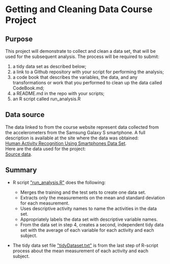 # Getting and Cleaning Data Course Project

## Purpose
This project will demonstrate to collect and clean a data set, that will be used for the subsequent analysis. The process will be required to submit:
1. a tidy data set as described below;
2. a link to a Github repository with your script for performing the analysis;
3. a code book that describes the variables, the data, and any transformations or work that you performed to clean up the data called CodeBook.md;
4. a README.md in the repo with your scripts;
5. an R script called run_analysis.R

## Data source
The data linked to from the course website represent data collected from the accelerometers from the Samsung Galaxy S smartphone. A full description is available at the site where the data was obtained:\
[Human Activity Recognition Using Smartphones Data Set](http://archive.ics.uci.edu/ml/datasets/Human+Activity+Recognition+Using+Smartphones).\
Here are the data used for the project:\
[Source data](https://d396qusza40orc.cloudfront.net/getdata%2Fprojectfiles%2FUCI%20HAR%20Dataset.zip).

## Summary
* R script ["run_analysis.R"](https://github.com/kickccat/DatascienceCoursera/blob/master/Getting%20and%20Cleaning%20Data%20Course/Project/run_analysis.R) does the following:
  + Merges the training and the test sets to create one data set.
  + Extracts only the measurements on the mean and standard deviation for each measurement.
  + Uses descriptive activity names to name the activities in the data set.
  + Appropriately labels the data set with descriptive variable names.
  + From the data set in step 4, creates a second, independent tidy data set with the average of each variable for each activity and each subject.
  
* The tidy data set file ["tidyDataset.txt"](https://github.com/kickccat/DatascienceCoursera/blob/master/Getting%20and%20Cleaning%20Data%20Course/Project/tidyDataset.txt) is from the last step of R-script process about the mean measurement of each activity and each subject.
